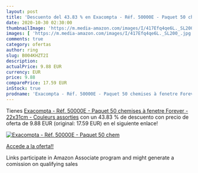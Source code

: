 ```yaml
---
layout: post
title: 'Descuento del 43.83 % en Exacompta - Réf. 50000E - Paquet 50 chem'
date: 2020-10-30 02:30:00
thumbnailImage: 'https://m.media-amazon.com/images/I/417Efq4qe6L._SL200_.jpg'
images: [ 'https://m.media-amazon.com/images/I/417Efq4qe6L._SL200_.jpg' ]
comments: true
category: ofertas
author: ring
slug: B004KHZT2I
description:
actualPrice: 9.88 EUR
currency: EUR
price: 9.88
comparePrice: 17.59 EUR
inStock: true
prodname: 'Exacompta - Réf. 50000E - Paquet 50 chemises à fenetre Forever - 22x31cm - Couleurs assorties'
---
```


Tienes [Exacompta - Réf. 50000E - Paquet 50 chemises à fenetre Forever - 22x31cm - Couleurs assorties](https://www.amazon.fr/dp/B004KHZT2I/?tag=tolees0d-21) con un 43.83 % de descuento con precio de oferta de 9.88 EUR (original: 17.59 EUR) en el siguiente enlace!

[![Exacompta - Réf. 50000E - Paquet 50 chem](https://m.media-amazon.com/images/I/417Efq4qe6L._SL200_.jpg)](https://www.amazon.fr/dp/B004KHZT2I/?tag=tolees0d-21)

[Accede a la oferta!!](https://www.amazon.fr/dp/B004KHZT2I/?tag=tolees0d-21)

Links participate in Amazon Associate program and might generate a comission on qualifying sales


